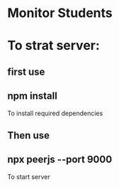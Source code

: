 # Monitor Students
# To strat server:

## first use
## npm install
To install required dependencies

## Then use
## npx peerjs --port 9000
To start server